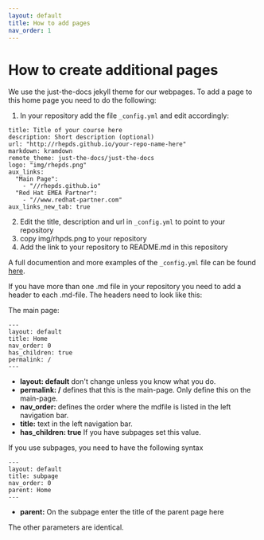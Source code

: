```yaml
---
layout: default
title: How to add pages
nav_order: 1
---
```


# How to create additional pages

We use the just-the-docs jekyll theme for our webpages. 
To add a page to this home page you need to do the following:

1. In your repository add the file `_config.yml` and edit accordingly:
```
title: Title of your course here
description: Short description (optional)
url: "http://rhepds.github.io/your-repo-name-here"
markdown: kramdown
remote_theme: just-the-docs/just-the-docs
logo: "img/rhepds.png"
aux_links:
  "Main Page":
    - "//rhepds.github.io"
  "Red Hat EMEA Partner":
    - "//www.redhat-partner.com"
aux_links_new_tab: true
```
2. Edit  the title, description and url in `_config.yml` to point to your repository
3. copy img/rhpds.png to your repository
4. Add the link to your repository to README.md in this repository

A full documention and more examples of the `_config.yml` file can be found [here](https://just-the-docs.github.io/just-the-docs/docs/configuration/). 

If you have more than one .md file in your repository you need to add a header to each .md-file.
The headers need to look like this:

The main page:

```
---
layout: default
title: Home
nav_order: 0
has_children: true
permalink: /
---
```
- **layout: default** don't change unless you know what you do.
- **permalink: /** defines that this is the main-page. Only define this on the main-page.
- **nav_order:** defines the order where the mdfile is listed in the left navigation bar. 
- **title:** text in the left navigation bar.
- **has_children: true** If you have subpages set this value.

If you use subpages, you need to have the following syntax

```
---
layout: default
title: subpage
nav_order: 0
parent: Home
---
```

- **parent:** On the subpage  enter the title of the parent page here

The other parameters are identical. 




